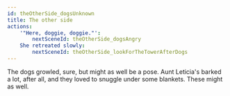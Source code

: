 ```yaml
---
id: theOtherSide_dogsUnknown
title: The other side
actions:
    '"Here, doggie, doggie."':
        nextSceneId: theOtherSide_dogsAngry
    She retreated slowly:
        nextSceneId: theOtherSide_lookForTheTowerAfterDogs
---
```


The dogs growled, sure, but might as well be a pose. Aunt Leticia's barked a lot, after all, and they loved to snuggle under some blankets. These might as well.
